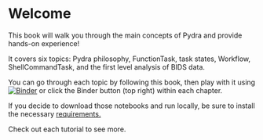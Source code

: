 # Welcome

This book will walk you through the main concepts of Pydra and provide hands-on experience!

It covers six topics: Pydra philosophy, FunctionTask, task states, Workflow, ShellCommandTask, and the first level analysis of BIDS data.

You can go through each topic by following this book, then play with it using [![Binder](https://mybinder.org/badge_logo.svg)](https://mybinder.org/v2/gh/nipype/pydra-tutorial/master) or click the Binder button (top right) within each chapter.

If you decide to download those notebooks and run locally, be sure to install the necessary [requirements.](https://github.com/nipype/pydra-tutorial/blob/master/requirements.txt)

Check out each tutorial to see more.

```{tableofcontents}
```
